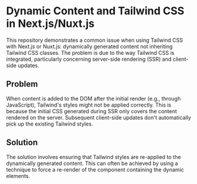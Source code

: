 # Dynamic Content and Tailwind CSS in Next.js/Nuxt.js

This repository demonstrates a common issue when using Tailwind CSS with Next.js or Nuxt.js: dynamically generated content not inheriting Tailwind CSS classes.  The problem is due to the way Tailwind CSS is integrated, particularly concerning server-side rendering (SSR) and client-side updates.

## Problem

When content is added to the DOM after the initial render (e.g., through JavaScript), Tailwind's styles might not be applied correctly.  This is because the initial CSS generated during SSR only covers the content rendered on the server.  Subsequent client-side updates don't automatically pick up the existing Tailwind styles.

## Solution

The solution involves ensuring that Tailwind styles are re-applied to the dynamically generated content. This can often be achieved by using a technique to force a re-render of the component containing the dynamic elements.